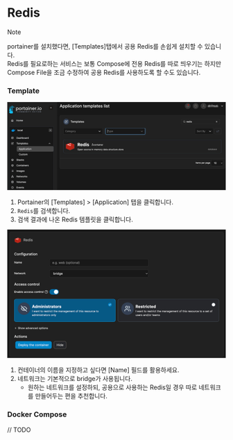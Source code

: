 # Redis
> [!NOTE]  
> portainer를 설치했다면, [Templates]탭에서 공용 Redis를 손쉽게 설치할 수 있습니다.  
> Redis를 필요로하는 서비스는 보통 Compose에 전용 Redis를 따로 띄우기는 하지만 Compose File을 조금 수정하여 공용 Redis를 사용하도록 할 수도 있습니다.

### Template
![fig.00](./Image/01_Redis_00.jpg)
1. Portainer의 [Templates] > [Application] 탭을 클릭합니다.
2. `Redis`를 검색합니다.
3. 검색 결과에 나온 Redis 템플릿을 클릭합니다.

![fig.01](./Image/01_Redis_01.jpg)
1. 컨테이너의 이름을 지정하고 싶다면 [Name] 필드를 활용하세요.
2. 네트워크는 기본적으로 bridge가 사용됩니다.
    - 원하는 네트워크를 설정하되, 공용으로 사용하는 Redis일 경우 따로 네트워크를 만들어두는 편을 추천합니다.

### Docker Compose
// TODO